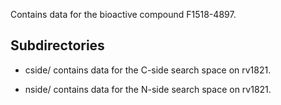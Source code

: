 Contains data for the bioactive compound F1518-4897.

## Subdirectories

- cside/ contains data for the C-side search space on rv1821.

- nside/ contains data for the N-side search space on rv1821.

